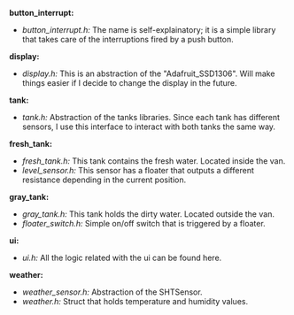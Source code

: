 
**button_interrupt:** 
- *button_interrupt.h:* The name is self-explainatory; it is a simple library that takes care of the interruptions fired by a push button.

**display:** 
- *display.h:* This is an abstraction of the "Adafruit_SSD1306". Will make things easier if I decide to change the display in the future.

**tank:** 
- *tank.h:* Abstraction of the tanks libraries. Since each tank has different sensors, I use this interface to interact with both tanks the same way. 

**fresh_tank:** 
- *fresh_tank.h:* This tank contains the fresh water. Located inside the van.
- *level_sensor.h:* This sensor has a floater that outputs a different resistance depending in the current position. 

**gray_tank:** 
- *gray_tank.h:* This tank holds the dirty water. Located outside the van.
- *floater_switch.h:* Simple on/off switch that is triggered by a floater.

**ui:** 
- *ui.h:* All the logic related with the ui can be found here. 

**weather:** 
- *weather_sensor.h:* Abstraction of the SHTSensor.
- *weather.h:* Struct that holds temperature and humidity values.



